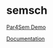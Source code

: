 # semsch
[Par4Sem Demo](https://ltmaggie.informatik.uni-hamburg.de/par4sem/)


[Documentation](https://uhh-lt.github.io/par4sem/)

